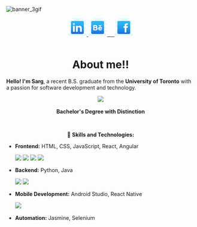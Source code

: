 ![banner_3gif](https://github.com/user-attachments/assets/bd9b0358-5406-4111-b104-f2854f24e246)

<div align="center">
  <a href=”https://www.linkedin.com/in/sargu/">
    <img src="https://github.com/Sargunan1213/Sargunan1213/blob/main/assests/linkedin.svg" width="50"/>
  </a>
  <a href=”https://www.behance.net/sargusargu">
    <img src="https://github.com/Sargunan1213/Sargunan1213/blob/main/assests/behance.svg" width="50"/>
    &nbsp&nbsp&nbsp
  </a>
  <a href="https://www.facebook.com/sargu.sargu/">
    <img src="https://github.com/Sargunan1213/Sargunan1213/blob/main/assests/facebook.svg" width="50"/>
  </a>
</div>
<br/>
<h1 align="center">About me!!</h1>

**Hello! I'm Sarg**, a recent B.S. graduate from the **University of Toronto** with a passion for software development and technology.

<div align="center">
  <img  src="https://readme-components.vercel.app/api?component=experience&company=UniversityOfToronto&textfill=B16D56&fill=EBDDC3"></img>
  <p><strong>Bachelor's Degree with Distinction</strong></p>
</div>
<br/>
<div align="center">
  
  🦉 **Skills and Technologies:**
</div>
  
- **Frontend:** HTML, CSS, JavaScript, React, Angular
    <div>
     <img  src="https://readme-components.vercel.app/api?component=logo&fill=EBDDC3&logo=CSS3&svgfill=2F2323&textfill=B16D56">  
     <img  src="https://readme-components.vercel.app/api?component=logo&fill=EBDDC3&logo=javascript&svgfill=2F2323&textfill=B16D56">  
     <img  src="https://readme-components.vercel.app/api?component=logo&fill=EBDDC3&logo=angular&svgfill=2F2323&textfill=B16D56">  
     <img  src="https://readme-components.vercel.app/api?component=logo&fill=EBDDC3&animation=spin&logo=react&svgfill=2F2323&textfill=B16D56">  
  </div>
      
- **Backend:** Python, Java
   <div>
     <img  src="https://readme-components.vercel.app/api?component=logo&animation=spin&fill=EBDDC3&logo=python&svgfill=2F2323&textfill=B16D56">  
     <img  src="https://readme-components.vercel.app/api?component=logo&fill=EBDDC3&logo=Java&svgfill=2F2323&textfill=B16D56">  
  </div>
- **Mobile Development:** Android Studio, React Native
  <div>
     <img  src="https://readme-components.vercel.app/api?component=logo&fill=EBDDC3&logo=AndroidStudio&svgfill=2F2323&textfill=B16D56">
  </div>
- **Automation:** Jasmine, Selenium




</p>
